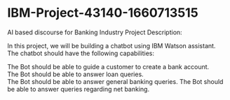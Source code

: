 # IBM-Project-43140-1660713515
AI based discourse for Banking Industry
Project Description:

In this project, we will be building a chatbot using IBM Watson assistant. The chatbot should have the following capabilities:

The Bot should be able to guide a customer to create a bank account.
<br>The Bot should be able to answer loan queries.</br>
The Bot should be able to answer general banking queries.
The Bot should be able to answer queries regarding net banking.

